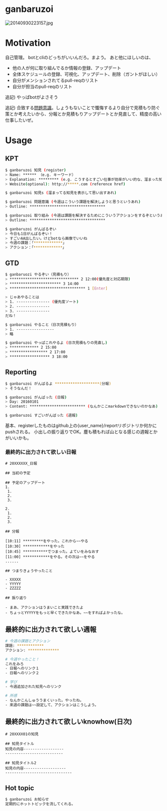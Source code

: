 # ganbaruzoi
![20140930223157.jpg](https://qiita-image-store.s3.amazonaws.com/0/16301/f96b29f6-c05c-969a-49ce-55ad5db5a5a2.jpeg "20140930223157.jpg")

# Motivation
自己管理。
botとcliのどっちがいいんだろ。まよう。
あと他にほしいのは、

- 他の人が何に取り組んでるか情報の登録、アップデート
- 全体スケジュールの登録、可視化、アップデート、削除（ガントがほしい）
- 自分がメンションされてるpull-reqのリスト
- 自分が担当のpull-reqのリスト

追記) やっぱbotがよさそう

追記) 合致する[問題意識](http://togetter.com/li/928701)。しょうもないことで懺悔するより自分で見積もり防ぐ策とか考えたいから、分報とか見積もりアップデートとか見直して、精度の高い仕事したいぜ。

# Usage

## KPT

```bash
$ ganbaruzoi 知見 (register)
> Name: ****** （e.g. キーワード）
> Explanation: ********* (e.g. こうするとすごい仕事が効率がいい的な、溜まった知見を書く)
> Website(optional): http://*****.com (reference href)

$ ganbaruzoi 知見s (溜まってる知見を表示して思い出すあれ)
```

```bash
$ ganbaruzoi 問題意識 (今週はこういう課題を解決しようと思うというあれ)
> Outline: **********************************
```


```bash
$ ganbaruzoi 取り組み (今週は課題を解決するためにこういうアクションをするぞというあれ)
> Outline: **********************************
```

```bash
$ ganbaruzoi がんばるぞい
> 今日も1日がんばるぞい！
> すごいAA出したい。けどbotなら画像でいいね
> 今週の課題：「*************」
> アクション：「*************」
```

## GTD

```bash
$ ganbaruozi やるぞい（見積もり）
> ******************************* 2 12:00(優先度と対応期限)
> *********************** 3 14:00
> ********************************** 1 [Enter]

> じゃあやることは
> 1. --------------- (優先度ソート)
> 2. ---------------
> 3. ---------------
だね！

$ ganbaruzoi やること（日次見積もり）
> 1. -----------------
> 略

$ ganbaruzoi やっぱこれやるよ (日次見積もりの見直し)
> ************* 2 15:00
> ***************** 2 17:00
> ****************** 3 18:00
```



## Reporting

```bash
$ ganbaruzoi がんばるよ ********************(分報)
> そうなんだ！

$ ganbaruzoi がんばった (日報)
> Day: 20160101
> Content: ************************* (なんかここmarkdownできないのかなあ)

$ ganbaruzoi すごいがんばった (週報)
```

基本、registerしたものはgithub上の{user_name}/reportリポジトリか何かにpushされる。
小出しの振り返りでOK。塵も積もれば山となる感じの週報とかがいいかも。

### 最終的に出力されて欲しい日報

```
# 20XXXXXX_日報

## 当初の予定

## 予定のアップデート
1.
 1.
 2.
 3.

2.
 1.
 2.
 3.

## 分報

[10:11] *********をやった。これから~~やる
[10:30] ************をやった
[10:45] ***********でつまった。よていをみなおす
[11:00] ************をやる。その次は~~をやる
......

## つまりきょうやったこと

- XXXXX
- YYYYY
- ZZZZZ

## 振り返り

- まあ、アクションはうまいこと実践できたよ
- ちょっとYYYYYをもっと早くできたかなあ。~~をすればよかったな。

```

## 最終的に出力されて欲しい週報

```bash
# 今週の課題とアクション
課題: ************
アクション: **************

# 今週やったこと！
これをみろ
- 日報へのリンク１
- 日報へのリンク２

# 学び
- 今週追加された知見へのリンク

# 所感
- なんかこんしゅううまくいった。やったね。
- 来週の課題は~~設定して、アクションはこうしよう。
```


## 最終的に出力されて欲しいknowhow(日次)
```
# 20XXXX01の知見

## 知見タイトル
知見の内容------------------
--------------------------

## 知見タイトル2
知見の内容-------------------
------------------------------
```

## Hot topic

```bash
$ ganbaruzoi お知らせ
定期的にホットトピックを流してくれる。
```
